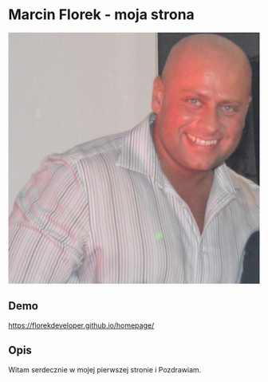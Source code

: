 # Marcin Florek - moja strona

![marcin](images/marcin.jpg)

## Demo

https://florekdeveloper.github.io/homepage/

## Opis

Witam serdecznie w mojej pierwszej stronie i Pozdrawiam.
